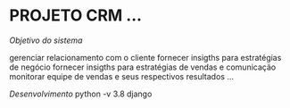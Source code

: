 # **PROJETO CRM** ...

*Objetivo do sistema*

gerenciar relacionamento com o cliente
fornecer insigths para estratégias de negócio
fornecer insigths para estratégias de vendas e comunicação
monitorar equipe de vendas e seus respectivos resultados
...

*Desenvolvimento*
python -v 3.8
django

